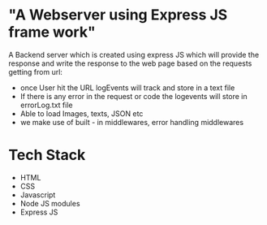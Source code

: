 # "A Webserver using Express JS frame work"
A Backend server which is created using express JS which will provide the response and write the response to the web page based on the requests getting from url:
* once User hit the URL logEvents will track and store in a text file 
* If there is any error in the request or code the logevents will store in errorLog.txt file
* Able to load Images, texts, JSON etc
* we make use of built - in middlewares, error handling middlewares
  
# Tech Stack

* HTML
* CSS
* Javascript
* Node JS modules
* Express JS
